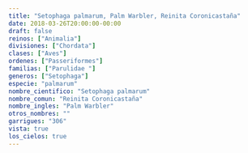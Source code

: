 ```yaml
---
title: "Setophaga palmarum, Palm Warbler, Reinita Coronicastaña"
date: 2018-03-26T20:00:00-00:00
draft: false
reinos: ["Animalia"]
divisiones: ["Chordata"]
clases: ["Aves"]
ordenes: ["Passeriformes"]
familias: ["Parulidae "]
generos: ["Setophaga"]
especie: "palmarum"
nombre_cientifico: "Setophaga palmarum"
nombre_comun: "Reinita Coronicastaña"
nombre_ingles: "Palm Warbler"
otros_nombres: ""
garrigues: "306"
vista: true
los_cielos: true
---
```

